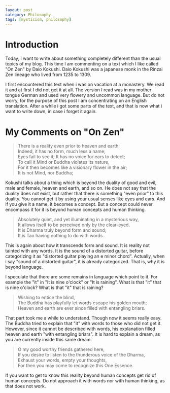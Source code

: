 ```yaml
---
layout: post
category: Philosophy
tags: [mysticism, philosophy]
---
```


# Introduction
Today, I want to write about something completely different than the
usual topics of my blog. This time I am commenting on a text which I
like called
"On Zen" by Daio Kokushi. Daio Kokushi was a japanese monk in the
Rinzai Zen lineage who lived from 1235 to 1309.

I first encountered this text when i was on vacation at a monastery.
We read it and at first I did not get it at all. The version I read
was in my mother tongue German and used very flowery and uncommon
language. But do not worry, for the purpose of this post I am
concentrating on an English translation. After a while i got some
parts of the text, and that is now what i want to write down, in case
i forget it again.

# My Comments on "On Zen"

> There is a reality even prior to heaven and earth;    
> Indeed, it has no form, much less a name;    
> Eyes fail to see it; It has no voice for ears to detect;    
> To call it Mind or Buddha violates its nature,    
> For it then becomes like a visionary flower in the air;    
> It is not Mind, nor Buddha;

Kokushi talks about a thing which is beyond the duality of good and
evil, male and female, heaven and earth, and so on. He does not say that the duality does not exist, but rather
that there is something "even prior" to this duality.
You cannot get it by using your usual senses like eyes and ears.
And if you give it a name, it becomes a concept. But a concept could
never encompass it for it is beyond human concepts and human thinking.

> Absolutely quiet, and yet illuminating in a mysterious way,    
> It allows itself to be perceived only by the clear-eyed.    
> It is Dharma truly beyond form and sound;    
> It is Tao having nothing to do with words.

This is again about how it transcends form and sound. It is reality
not tainted with any words. It is the sound of a distorted guitar, before
categorizing it as "distorted guitar playing an e minor chord".
Actually, when i say "sound of a distorted guitar", it is already
categorized. That is, why it is beyond language.

I speculate that there are some remains in language which point to
it. For example the "it" in "It is nine o'clock" or "It is raining".
What is that "it" that is nine o'clock? What is that "it" that is raining?

> Wishing to entice the blind,    
> The Buddha has playfully let words escape his golden mouth;    
> Heaven and earth are ever since filled with entangling briars.

That part took me a while to understand. Though now it seems really
easy. The Buddha tried to explain that "it" with words to those who
did not get it. However, since it cannot be described with words, his
explanation filled heaven and earth "with entangling briars".
It is hard to explain a dream, as you are currently inside this same dream.

> O my good worthy friends gathered here,    
> If you desire to listen to the thunderous voice of the Dharma,    
> Exhaust your words, empty your thoughts,    
> For then you may come to recognize this One Essence.

If you want to get to know this reality beyond human concepts get rid
of human concepts. Do not approach it with words nor with human
thinking, as that does not work.
